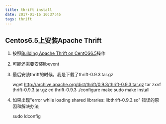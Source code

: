 ```yaml
---
title: thrift install
date: 2017-01-16 10:37:45
tags: thrift
---
```


## Centos6.5上安装Apache Thrift

1. 按照[Building Apache Thrift on CentOS6.5](http://thrift.apache.org/docs/install/centos)操作
2. 可能还需要安装libevent
3. 最后安装thrift的时候，我是下载了thrift-0.9.3.tar.gz 

    wget http://archive.apache.org/dist/thrift/0.9.3/thrift-0.9.3.tar.gz
    tar zxvf thrift-0.9.3.tar.gz
    cd thrift-0.9.3
    ./configure
    make
    sudo make install
4. 如果出现"error while loading shared libraries: libthrift-0.9.3.so" 错误的原因和解决办法

    sudo ldconfig
